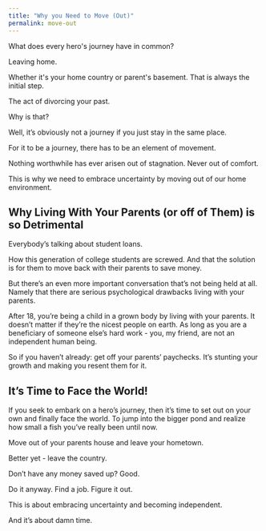 ```yaml
---
title: "Why you Need to Move (Out)"
permalink: move-out
---
```


What does every hero's journey have in common?

Leaving home.

Whether it's your home country or parent's basement. That is always the initial step.

The act of divorcing your past.

Why is that?

Well, it’s obviously not a journey if you just stay in the same place.

For it to be a journey, there has to be an element of movement.

Nothing worthwhile has ever arisen out of stagnation. Never out of comfort.

This is why we need to embrace uncertainty by moving out of our home environment.

## Why Living With Your Parents (or off of Them) is so Detrimental

Everybody’s talking about student loans.

How this generation of college students are screwed. And that the solution is for them to move back with their parents to save money.

But there’s an even more important conversation that’s not being held at all. Namely that there are serious psychological drawbacks living with your parents.

After 18, you’re being a child in a grown body by living with your parents. It doesn’t matter if they’re the nicest people on earth. As long as you are a beneficiary of someone else’s hard work - you, my friend, are not an independent human being.

So if you haven’t already: get off your parents’ paychecks. It’s stunting your growth and making you resent them for it.

## It’s Time to Face the World!

If you seek to embark on a hero’s journey, then it’s time to set out on your own and finally face the world. To jump into the bigger pond and realize how small a fish you’ve really been until now.

Move out of your parents house and leave your hometown.

Better yet - leave the country.

Don’t have any money saved up? Good.

Do it anyway. Find a job. Figure it out.

This is about embracing uncertainty and becoming independent.

And it’s about damn time.
